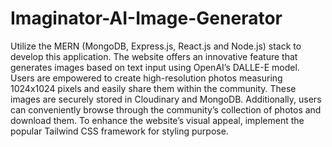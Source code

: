 # Imaginator-AI-Image-Generator
Utilize the MERN (MongoDB, Express.js, React.js and Node.js) stack to develop this application. The website offers an innovative feature that generates images based on text input using OpenAI’s DALLE-E model. Users are empowered to create high-resolution photos measuring 1024x1024 pixels and easily share them within the community. These images are securely stored in Cloudinary and MongoDB. Additionally, users can conveniently browse through the community’s collection of photos and download them. To enhance the website’s visual appeal, implement the popular Tailwind CSS framework for styling purpose.
